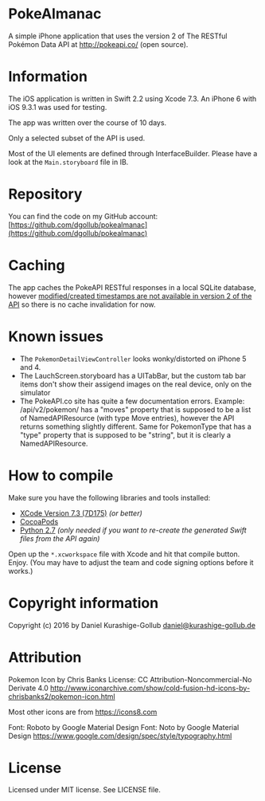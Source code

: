 # PokeAlmanac

A simple iPhone application that uses the version 2 of The RESTful Pokémon Data API at http://pokeapi.co/ (open source).


# Information

The iOS application is written in Swift 2.2 using Xcode 7.3.
An iPhone 6 with iOS 9.3.1 was used for testing.

The app was written over the course of 10 days.

Only a selected subset of the API is used.

Most of the UI elements are defined through InterfaceBuilder. Please have a look at the `Main.storyboard` file in IB.


# Repository

You can find the code on my GitHub account: [https://github.com/dgollub/pokealmanac](https://github.com/dgollub/pokealmanac)


# Caching

The app caches the PokeAPI RESTful responses in a local SQLite database, however [modified/created timestamps are not available in version 2 of the API](https://github.com/phalt/pokeapi/issues/140) so there is no cache invalidation for now.


# Known issues
- The `PokemonDetailViewController` looks wonky/distorted on iPhone 5 and 4.
- The LauchScreen.storyboard has a UITabBar, but the custom tab bar items don't show their assigend images on the real device, only on the simulator
- The PokeAPI.co site has quite a few documentation errors.
  Example: /api/v2/pokemon/ has a "moves" property that is supposed to be a list of NamedAPIResource (with type Move entries), however the API returns something slightly different.
  Same for PokemonType that has a "type" property that is supposed to be "string", but it is clearly a NamedAPIResource.


# How to compile

Make sure you have the following libraries and tools installed:

- [XCode Version 7.3 (7D175)](https://developer.apple.com/xcode/) _(or better)_
- [CocoaPods](https://cocoapods.org/)
- [Python 2.7](https://www.python.org/) _(only needed if you want to re-create the generated Swift files from the API again)_

Open up the `*.xcworkspace` file with Xcode and hit that compile button. Enjoy.
(You may have to adjust the team and code signing options before it works.)


# Copyright information

Copyright (c) 2016 by Daniel Kurashige-Gollub <daniel@kurashige-gollub.de>


# Attribution

Pokemon Icon by Chris Banks
License: CC Attribution-Noncommercial-No Derivate 4.0
http://www.iconarchive.com/show/cold-fusion-hd-icons-by-chrisbanks2/pokemon-icon.html

Most other icons are from https://icons8.com

Font: Roboto by Google Material Design
Font: Noto by Google Material Design
https://www.google.com/design/spec/style/typography.html


# License

Licensed under MIT license. See LICENSE file.
